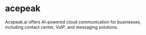 # acepeak
Acepeak.ai offers AI-powered cloud communication for businesses, including contact center, VoIP, and messaging solutions.
